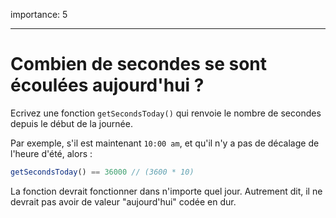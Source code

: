 importance: 5

---

# Combien de secondes se sont écoulées aujourd'hui ?

Ecrivez une fonction `getSecondsToday()` qui renvoie le nombre de secondes depuis le début de la journée.

Par exemple, s'il est maintenant `10:00 am`, et qu'il n'y a pas de décalage de l'heure d'été, alors :

```js
getSecondsToday() == 36000 // (3600 * 10)
```

La fonction devrait fonctionner dans n'importe quel jour.
Autrement dit, il ne devrait pas avoir de valeur "aujourd'hui" codée en dur.
